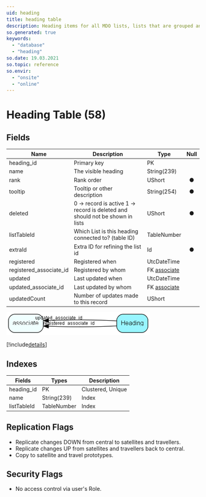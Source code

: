 ```yaml
---
uid: heading
title: heading table
description: Heading items for all MDO lists, lists that are grouped and filtered.
so.generated: true
keywords:
  - "database"
  - "heading"
so.date: 19.03.2021
so.topic: reference
so.envir:
  - "onsite"
  - "online"
---
```


# Heading Table (58)

## Fields

| Name | Description | Type | Null |
|------|-------------|------|:----:|
|heading\_id|Primary key|PK| |
|name|The visible heading|String(239)| |
|rank|Rank order |UShort|&#x25CF;|
|tooltip|Tooltip or other description|String(254)|&#x25CF;|
|deleted|0 -&gt; record is active 1 -&gt; record is deleted and should not be shown in lists|UShort|&#x25CF;|
|listTableId|Which List is this heading connected to? (table ID)|TableNumber| |
|extraId|Extra ID for refining the list id|Id|&#x25CF;|
|registered|Registered when|UtcDateTime| |
|registered\_associate\_id|Registered by whom|FK [associate](associate.md)| |
|updated|Last updated when|UtcDateTime| |
|updated\_associate\_id|Last updated by whom|FK [associate](associate.md)| |
|updatedCount|Number of updates made to this record|UShort| |


![Heading table relationship diagram](media\Heading.png)

[!include[details](./includes/Heading.md)]

## Indexes

| Fields | Types | Description |
|--------|-------|-------------|
|heading\_id |PK |Clustered, Unique |
|name |String(239) |Index |
|listTableId |TableNumber |Index |

## Replication Flags

* Replicate changes DOWN from central to satellites and travellers.
* Replicate changes UP from satellites and travellers back to central.
* Copy to satellite and travel prototypes.

## Security Flags

* No access control via user's Role.

